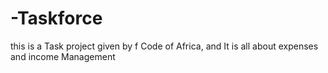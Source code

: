 # -Taskforce
this is a Task project given by f Code of Africa, and It is all about expenses and income Management
